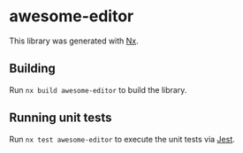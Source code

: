 # awesome-editor

This library was generated with [Nx](https://nx.dev).

## Building

Run `nx build awesome-editor` to build the library.

## Running unit tests

Run `nx test awesome-editor` to execute the unit tests via [Jest](https://jestjs.io).
